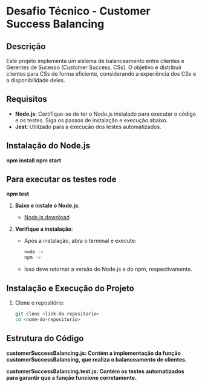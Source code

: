 # Desafio Técnico - Customer Success Balancing

## Descrição

Este projeto implementa um sistema de balanceamento entre clientes e Gerentes de Sucesso (Customer Success, CSs). O objetivo é distribuir clientes para CSs de forma eficiente, considerando a experiência dos CSs e a disponibilidade deles.

## Requisitos

- **Node.js**: Certifique-se de ter o Node.js instalado para executar o código e os testes. Siga os passos de instalação e execução abaixo.
- **Jest**: Utilizado para a execução dos testes automatizados.

## Instalação do Node.js
**npm install**
**npm start**
 
## Para executar os testes rode 
**npm test**


1. **Baixe e instale o Node.js**:
   - [Node.js download](https://nodejs.org/en/download/)
   
2. **Verifique a instalação**:
   - Após a instalação, abra o terminal e execute:
     ```bash
     node -v
     npm -v
     ```
   - Isso deve retornar a versão do Node.js e do npm, respectivamente.

## Instalação e Execução do Projeto

1. Clone o repositório:
   ```bash
   git clone <link-do-repositorio>
   cd <nome-do-repositorio>

## Estrutura do Código 
**customerSuccessBalancing.js: Contém a implementação da função customerSuccessBalancing, que realiza o balanceamento de clientes.**

**customerSuccessBalancing.test.js: Contém os testes automatizados para garantir que a função funcione corretamente.**
